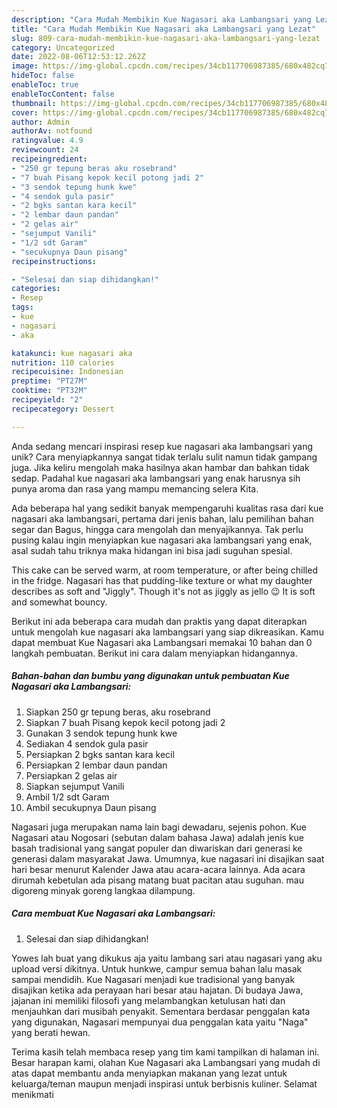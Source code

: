 ```yaml
---
description: "Cara Mudah Membikin Kue Nagasari aka Lambangsari yang Lezat"
title: "Cara Mudah Membikin Kue Nagasari aka Lambangsari yang Lezat"
slug: 809-cara-mudah-membikin-kue-nagasari-aka-lambangsari-yang-lezat
category: Uncategorized
date: 2022-08-06T12:53:12.262Z
image: https://img-global.cpcdn.com/recipes/34cb117706987385/680x482cq70/kue-nagasari-aka-lambangsari-foto-resep-utama.jpg
hideToc: false
enableToc: true
enableTocContent: false
thumbnail: https://img-global.cpcdn.com/recipes/34cb117706987385/680x482cq70/kue-nagasari-aka-lambangsari-foto-resep-utama.jpg
cover: https://img-global.cpcdn.com/recipes/34cb117706987385/680x482cq70/kue-nagasari-aka-lambangsari-foto-resep-utama.jpg
author: Admin
authorAv: notfound
ratingvalue: 4.9
reviewcount: 24
recipeingredient:
- "250 gr tepung beras aku rosebrand"
- "7 buah Pisang kepok kecil potong jadi 2"
- "3 sendok tepung hunk kwe"
- "4 sendok gula pasir"
- "2 bgks santan kara kecil"
- "2 lembar daun pandan"
- "2 gelas air"
- "sejumput Vanili"
- "1/2 sdt Garam"
- "secukupnya Daun pisang"
recipeinstructions:

- "Selesai dan siap dihidangkan!"
categories:
- Resep
tags:
- kue
- nagasari
- aka

katakunci: kue nagasari aka 
nutrition: 110 calories
recipecuisine: Indonesian
preptime: "PT27M"
cooktime: "PT32M"
recipeyield: "2"
recipecategory: Dessert

---
```





Anda sedang mencari inspirasi resep kue nagasari aka lambangsari yang unik? Cara menyiapkannya sangat tidak terlalu sulit namun tidak gampang juga. Jika keliru mengolah maka hasilnya akan hambar dan bahkan tidak sedap. Padahal kue nagasari aka lambangsari yang enak harusnya sih punya aroma dan rasa yang mampu memancing selera Kita.





Ada beberapa hal yang sedikit banyak mempengaruhi kualitas rasa dari kue nagasari aka lambangsari, pertama dari jenis bahan, lalu pemilihan bahan segar dan Bagus, hingga cara mengolah dan menyajikannya. Tak perlu pusing kalau ingin menyiapkan kue nagasari aka lambangsari yang enak,      asal sudah tahu triknya maka hidangan ini bisa jadi suguhan spesial.














This cake can be served warm, at room temperature, or after being chilled in the fridge. Nagasari has that pudding-like texture or what my daughter describes as soft and &#34;Jiggly&#34;. Though it&#39;s not as jiggly as jello 😉 It is soft and somewhat bouncy.






Berikut ini ada beberapa cara mudah dan praktis yang dapat diterapkan untuk mengolah kue nagasari aka lambangsari yang siap dikreasikan. Kamu dapat membuat Kue Nagasari aka Lambangsari memakai 10 bahan dan 0 langkah pembuatan. Berikut ini cara dalam menyiapkan hidangannya.

<!--inarticleads1-->

##### Bahan-bahan dan bumbu yang digunakan untuk pembuatan Kue Nagasari aka Lambangsari:

1. Siapkan 250 gr tepung beras, aku rosebrand
1. Siapkan 7 buah Pisang kepok kecil potong jadi 2
1. Gunakan 3 sendok tepung hunk kwe
1. Sediakan 4 sendok gula pasir
1. Persiapkan 2 bgks santan kara kecil
1. Persiapkan 2 lembar daun pandan
1. Persiapkan 2 gelas air
1. Siapkan sejumput Vanili
1. Ambil 1/2 sdt Garam
1. Ambil secukupnya Daun pisang


Nagasari juga merupakan nama lain bagi dewadaru, sejenis pohon. Kue Nagasari atau Nogosari (sebutan dalam bahasa Jawa) adalah jenis kue basah tradisional yang sangat populer dan diwariskan dari generasi ke generasi dalam masyarakat Jawa. Umumnya, kue nagasari ini disajikan saat hari besar menurut Kalender Jawa atau acara-acara lainnya. Ada acara dirumah kebetulan ada pisang matang buat pacitan atau suguhan. mau digoreng minyak goreng langkaa dilampung. 

<!--inarticleads2-->

##### Cara membuat Kue Nagasari aka Lambangsari:


1. Selesai dan siap dihidangkan!

Yowes lah buat yang dikukus aja yaitu lambang sari atau nagasari yang aku upload versi dikitnya. Untuk hunkwe, campur semua bahan lalu masak sampai mendidih. Kue Nagasari menjadi kue tradisional yang banyak disajikan ketika ada perayaan hari besar atau hajatan. Di budaya Jawa, jajanan ini memiliki filosofi yang melambangkan ketulusan hati dan menjauhkan dari musibah penyakit. Sementara berdasar penggalan kata yang digunakan, Nagasari mempunyai dua penggalan kata yaitu &#34;Naga&#34; yang berati hewan. 

Terima kasih telah membaca resep yang tim kami tampilkan di halaman ini. Besar harapan kami, olahan Kue Nagasari aka Lambangsari yang mudah di atas dapat membantu anda menyiapkan makanan yang lezat untuk keluarga/teman maupun menjadi inspirasi untuk berbisnis kuliner. Selamat menikmati
